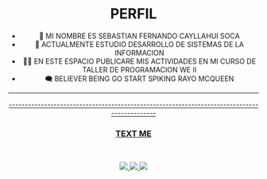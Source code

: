 <div style="text-align:center">
<h1> PERFIL </h1>

* 🙂 MI NOMBRE ES SEBASTIAN FERNANDO CAYLLAHUI SOCA
* 🌱 ACTUALMENTE ESTUDIO DESARROLLO DE SISTEMAS DE LA INFORMACION 
* 🐱‍💻 EN ESTE ESPACIO PUBLICARE MIS ACTIVIDADES EN MI CURSO DE TALLER DE PROGRAMACION WE II
* 🗨 BELIEVER BEING GO START SPIKING RAYO MCQUEEN
  
--------------------------------------------------------------------------------------------
<a href="https://www.google.com/url?sa=i&url=https%3A%2F%2Ftecnologybellavist.wixsite.com%2Fmisitio%2Fcopia-de-electronica&psig=AOvVaw21GeVvTgQ9eC56YB_XqWQ-&ust=1714840659931000&source=images&cd=vfe&opi=89978449&ved=0CA8QjRxqFwoTCJCsnLb18YUDFQAAAAAdAAAAABAE" alt="foto">
--------------------------------------------------------------------------------------------
<h3> <b> TEXT ME </b></h3>
<br>

![](https://img.shields.io/badge/Facebook-1877F2?style=for-the-badge&logo=facebook&logoColor=white) 
![](https://img.shields.io/badge/Twitter-1DA1F2?style=for-the-badge&logo=twitter&logoColor=white)
![](https://img.shields.io/badge/WhatsApp-25D366?style=for-the-badge&logo=whatsapp&logoColor=white)



</p>
